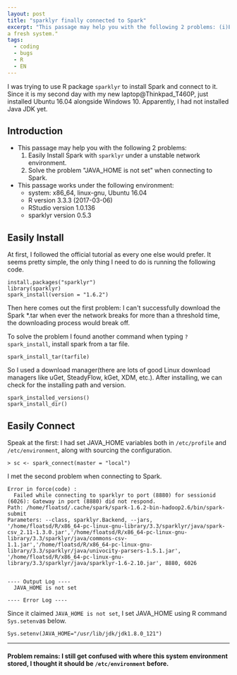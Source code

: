 ```yaml
---
layout: post
title: "sparklyr finally connected to Spark"
excerpt: "This passage may help you with the following 2 problems: (i)Easily Install Spark with `sparklyr` under a unstable  network environment. (ii)Solve the problem "JAVA_HOME is not set" when connecting to Spark."
a fresh system."
tags:
  - coding
  - bugs
  - R
  - EN
---
```



I was trying to use R package `sparklyr` to install Spark and
connect to it. Since it is my second day with my new
laptop@Thinkpad_T460P, just installed Ubuntu 16.04 alongside
Windows 10. Apparently, I had not installed Java JDK yet.


## Introduction
- This passage may help you with the following 2 problems:
  1. Easily Install Spark with `sparklyr` under a unstable
  network environment.
  2. Solve the problem "JAVA_HOME is not set" when connecting to Spark.
- This passage works under the following environment:
  - system: x86_64, linux-gnu, Ubuntu 16.04
  - R version 3.3.3 (2017-03-06)
  - RStudio version 1.0.136
  - sparklyr version 0.5.3

## Easily Install
At first, I followed the official tutorial as every one else
would prefer. It seems pretty simple, the only thing I need to
do is running the following code.

```
install.packages("sparklyr")
library(sparklyr)
spark_install(version = "1.6.2")
```
Then here comes out the first problem: I can't successfully download the Spark
*.tar when ever the network breaks for more than a threshold time, the downloading process
would break off.

To solve the problem I found another command when typing `?spark_install`,
install spark from a tar file.

```
spark_install_tar(tarfile)
```
So I used a download manager(there are lots of good Linux download
managers like uGet, SteadyFlow, kGet, XDM, etc.). After installing, we can
check for the installing path and version.

```
spark_installed_versions()
spark_install_dir()
```

## Easily Connect
Speak at the first: I had set JAVA_HOME variables both in `/etc/profile`
and `/etc/environment`, along with sourcing the configuration.

```
> sc <- spark_connect(master = "local")
```
I met the second problem when connecting to Spark.

```
Error in force(code) :
  Failed while connecting to sparklyr to port (8880) for sessionid (6026): Gateway in port (8880) did not respond.
Path: /home/floatsd/.cache/spark/spark-1.6.2-bin-hadoop2.6/bin/spark-submit
Parameters: --class, sparklyr.Backend, --jars, '/home/floatsd/R/x86_64-pc-linux-gnu-library/3.3/sparklyr/java/spark-csv_2.11-1.3.0.jar','/home/floatsd/R/x86_64-pc-linux-gnu-library/3.3/sparklyr/java/commons-csv-1.1.jar','/home/floatsd/R/x86_64-pc-linux-gnu-library/3.3/sparklyr/java/univocity-parsers-1.5.1.jar', '/home/floatsd/R/x86_64-pc-linux-gnu-library/3.3/sparklyr/java/sparklyr-1.6-2.10.jar', 8880, 6026


---- Output Log ----
  JAVA_HOME is not set

---- Error Log ----
```

Since it claimed `JAVA_HOME is not set`, I set JAVA_HOME using R
command `Sys.setenv`as below.

```
Sys.setenv(JAVA_HOME="/usr/lib/jdk/jdk1.8.0_121")
```

-----
#### Problem remains: I still get confused with where this system environment stored, I thought it should be `/etc/environment` before.
